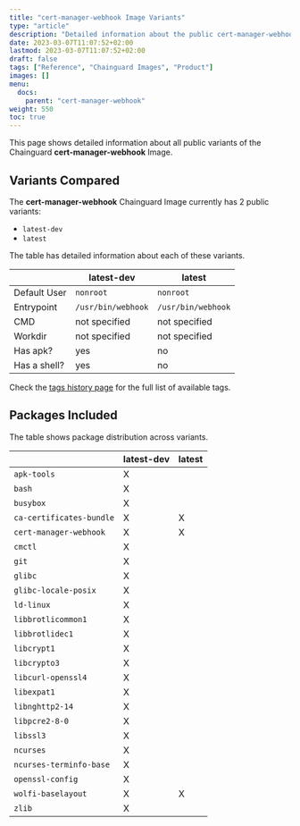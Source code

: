 ```yaml
---
title: "cert-manager-webhook Image Variants"
type: "article"
description: "Detailed information about the public cert-manager-webhook Chainguard Image variants"
date: 2023-03-07T11:07:52+02:00
lastmod: 2023-03-07T11:07:52+02:00
draft: false
tags: ["Reference", "Chainguard Images", "Product"]
images: []
menu:
  docs:
    parent: "cert-manager-webhook"
weight: 550
toc: true
---
```


This page shows detailed information about all public variants of the Chainguard **cert-manager-webhook** Image.

## Variants Compared
The **cert-manager-webhook** Chainguard Image currently has 2 public variants: 

- `latest-dev`
- `latest`

The table has detailed information about each of these variants.

|              | latest-dev         | latest             |
|--------------|--------------------|--------------------|
| Default User | `nonroot`          | `nonroot`          |
| Entrypoint   | `/usr/bin/webhook` | `/usr/bin/webhook` |
| CMD          | not specified      | not specified      |
| Workdir      | not specified      | not specified      |
| Has apk?     | yes                | no                 |
| Has a shell? | yes                | no                 |

Check the [tags history page](/chainguard/chainguard-images/reference/cert-manager-webhook/tags_history/) for the full list of available tags.

## Packages Included
The table shows package distribution across variants.

|                          | latest-dev | latest |
|--------------------------|------------|--------|
| `apk-tools`              | X          |        |
| `bash`                   | X          |        |
| `busybox`                | X          |        |
| `ca-certificates-bundle` | X          | X      |
| `cert-manager-webhook`   | X          | X      |
| `cmctl`                  | X          |        |
| `git`                    | X          |        |
| `glibc`                  | X          |        |
| `glibc-locale-posix`     | X          |        |
| `ld-linux`               | X          |        |
| `libbrotlicommon1`       | X          |        |
| `libbrotlidec1`          | X          |        |
| `libcrypt1`              | X          |        |
| `libcrypto3`             | X          |        |
| `libcurl-openssl4`       | X          |        |
| `libexpat1`              | X          |        |
| `libnghttp2-14`          | X          |        |
| `libpcre2-8-0`           | X          |        |
| `libssl3`                | X          |        |
| `ncurses`                | X          |        |
| `ncurses-terminfo-base`  | X          |        |
| `openssl-config`         | X          |        |
| `wolfi-baselayout`       | X          | X      |
| `zlib`                   | X          |        |
